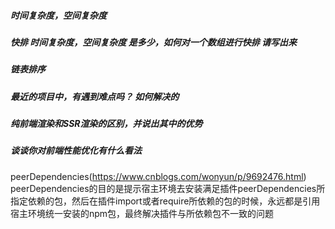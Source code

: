 ##### 时间复杂度，空间复杂度

##### 快排 时间复杂度，空间复杂度 是多少，如何对一个数组进行快排 请写出来

##### 链表排序 

##### 最近的项目中，有遇到难点吗？ 如何解决的

##### 纯前端渲染和SSR渲染的区别，并说出其中的优势

##### 谈谈你对前端性能优化有什么看法

peerDependencies(https://www.cnblogs.com/wonyun/p/9692476.html)
peerDependencies的目的是提示宿主环境去安装满足插件peerDependencies所指定依赖的包，然后在插件import或者require所依赖的包的时候，永远都是引用宿主环境统一安装的npm包，最终解决插件与所依赖包不一致的问题

